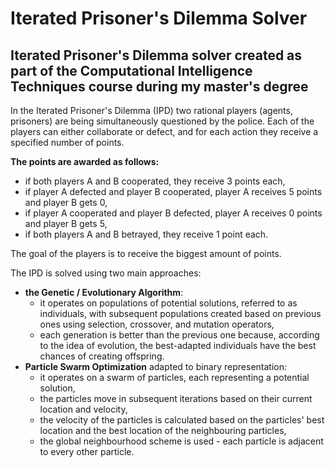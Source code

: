 # Iterated Prisoner's Dilemma Solver
Iterated Prisoner's Dilemma solver created as part of the Computational Intelligence Techniques course during my master's degree
-
In the Iterated Prisoner's Dilemma (IPD) two rational players (agents, prisoners) are being simultaneously questioned by the police. Each of the players can either collaborate or defect, and for each action they receive a specified number of points.

**The points are awarded as follows:**
- if both players A and B cooperated, they receive 3 points each,
- if player A defected and player B cooperated, player A receives 5 points and player B gets 0,
- if player A cooperated and player B defected, player A receives 0 points and player B gets 5,
- if both players A and B betrayed, they receive 1 point each.

The goal of the players is to receive the biggest amount of points.

The IPD is solved using two main approaches:
- **the Genetic / Evolutionary Algorithm**:
  - it operates on populations of potential solutions, referred to as individuals, with subsequent populations created based on previous ones using selection, crossover, and mutation operators,
  - each generation is better than the previous one because, according to the idea of evolution, the best-adapted individuals have the best chances of creating offspring.
- **Particle Swarm Optimization** adapted to binary representation:
  - it operates on a swarm of particles, each representing a potential solution,
  - the particles move in subsequent iterations based on their current location and velocity,
  - the velocity of the particles is calculated based on the particles' best location and the best location of the neighbouring particles,
  - the global neighbourhood scheme is used - each particle is adjacent to every other particle.
